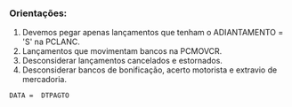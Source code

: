 ### Orientações:
  
1. Devemos pegar apenas lançamentos que tenham o ADIANTAMENTO = 'S' na PCLANC.
2. Lançamentos que movimentam bancos na PCMOVCR.
3. Desconsiderar lançamentos cancelados e estornados.
4. Desconsiderar bancos de bonificação, acerto motorista e extravio de mercadoria.

`DATA =  DTPAGTO`

